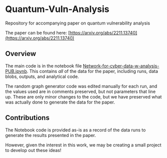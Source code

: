 # Quantum-Vuln-Analysis
Repository for accompanying paper on quantum vulnerability analysis

The paper can be found here: [https://arxiv.org/abs/2211.13740](https://arxiv.org/abs/2211.13740)

## Overview

The main code is in the notebook file [Network-for-cyber-data-w-analysis-PUB.ipynb](Network-for-cyber-data-w-analysis-PUB.ipynb). This contains _all_ of the data for the paper, including runs, data blobs, outputs, and analytical code. 

The random graph generator code was edited manually for each run, and the values used are in comments preserved, but not parameters that line up. These are only minor changes to the code, but we have preserved what was actually done to generate the data for the paper. 

## Contributions

The Notebook code is provided as-is as a record of the data runs to generate the results presented in the paper.

However, given the interest in this work, we may be creating a small project to develop out these ideas! 
